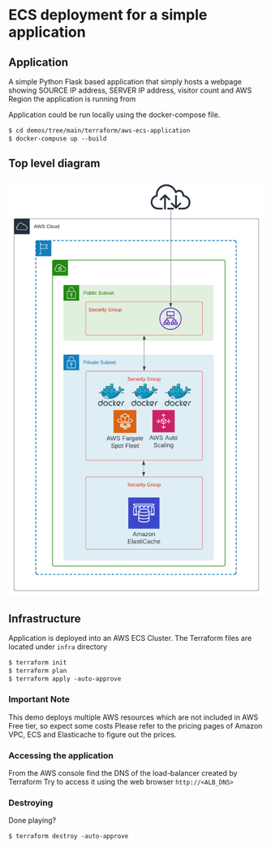 # ECS deployment for a simple application

## Application
A simple Python Flask based application that simply hosts a webpage
showing SOURCE IP address, SERVER IP address, visitor count and AWS Region the application is running from

Application could be run locally using the docker-compose file.
```
$ cd demos/tree/main/terraform/aws-ecs-application
$ docker-compuse up --build
```
## Top level diagram
<img src="diagrams/top-level.png" width="600">

## Infrastructure
Application is deployed into an AWS ECS Cluster. The Terraform files are located under `infra` directory
```
$ terraform init
$ terraform plan
$ terraform apply -auto-approve
```

### Important Note
This demo deploys multiple AWS resources which are not included in AWS Free tier, so expect some costs
Please refer to the pricing pages of Amazon VPC, ECS and Elasticache to figure out the prices.

### Accessing the application
From the AWS console find the DNS of the load-balancer created by Terraform
Try to access it using the web browser `http://<ALB_DNS>`

### Destroying
Done playing?
```
$ terraform destroy -auto-approve
```